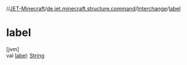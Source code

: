 //[JET-Minecraft](../../../index.md)/[de.jet.minecraft.structure.command](../index.md)/[Interchange](index.md)/[label](label.md)

# label

[jvm]\
val [label](label.md): [String](https://kotlinlang.org/api/latest/jvm/stdlib/kotlin/-string/index.html)
